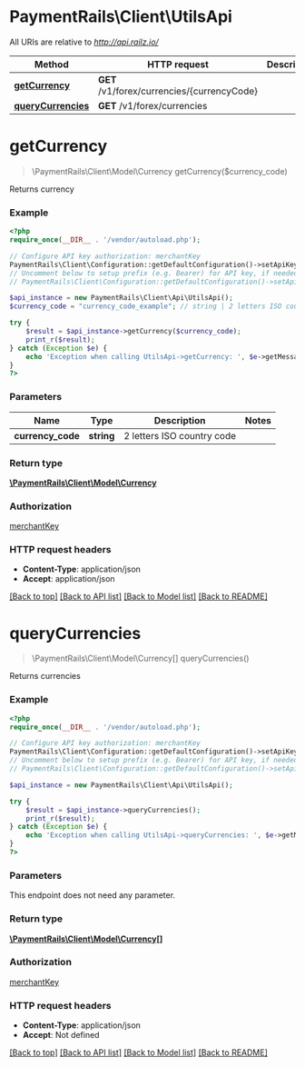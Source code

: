 # PaymentRails\Client\UtilsApi

All URIs are relative to *http://api.railz.io/*

Method | HTTP request | Description
------------- | ------------- | -------------
[**getCurrency**](UtilsApi.md#getCurrency) | **GET** /v1/forex/currencies/{currencyCode} | 
[**queryCurrencies**](UtilsApi.md#queryCurrencies) | **GET** /v1/forex/currencies | 


# **getCurrency**
> \PaymentRails\Client\Model\Currency getCurrency($currency_code)



Returns currency

### Example
```php
<?php
require_once(__DIR__ . '/vendor/autoload.php');

// Configure API key authorization: merchantKey
PaymentRails\Client\Configuration::getDefaultConfiguration()->setApiKey('x-api-key', 'YOUR_API_KEY');
// Uncomment below to setup prefix (e.g. Bearer) for API key, if needed
// PaymentRails\Client\Configuration::getDefaultConfiguration()->setApiKeyPrefix('x-api-key', 'Bearer');

$api_instance = new PaymentRails\Client\Api\UtilsApi();
$currency_code = "currency_code_example"; // string | 2 letters ISO country code

try {
    $result = $api_instance->getCurrency($currency_code);
    print_r($result);
} catch (Exception $e) {
    echo 'Exception when calling UtilsApi->getCurrency: ', $e->getMessage(), PHP_EOL;
}
?>
```

### Parameters

Name | Type | Description  | Notes
------------- | ------------- | ------------- | -------------
 **currency_code** | **string**| 2 letters ISO country code |

### Return type

[**\PaymentRails\Client\Model\Currency**](../Model/Currency.md)

### Authorization

[merchantKey](../../README.md#merchantKey)

### HTTP request headers

 - **Content-Type**: application/json
 - **Accept**: application/json

[[Back to top]](#) [[Back to API list]](../../README.md#documentation-for-api-endpoints) [[Back to Model list]](../../README.md#documentation-for-models) [[Back to README]](../../README.md)

# **queryCurrencies**
> \PaymentRails\Client\Model\Currency[] queryCurrencies()



Returns currencies

### Example
```php
<?php
require_once(__DIR__ . '/vendor/autoload.php');

// Configure API key authorization: merchantKey
PaymentRails\Client\Configuration::getDefaultConfiguration()->setApiKey('x-api-key', 'YOUR_API_KEY');
// Uncomment below to setup prefix (e.g. Bearer) for API key, if needed
// PaymentRails\Client\Configuration::getDefaultConfiguration()->setApiKeyPrefix('x-api-key', 'Bearer');

$api_instance = new PaymentRails\Client\Api\UtilsApi();

try {
    $result = $api_instance->queryCurrencies();
    print_r($result);
} catch (Exception $e) {
    echo 'Exception when calling UtilsApi->queryCurrencies: ', $e->getMessage(), PHP_EOL;
}
?>
```

### Parameters
This endpoint does not need any parameter.

### Return type

[**\PaymentRails\Client\Model\Currency[]**](../Model/Currency.md)

### Authorization

[merchantKey](../../README.md#merchantKey)

### HTTP request headers

 - **Content-Type**: application/json
 - **Accept**: Not defined

[[Back to top]](#) [[Back to API list]](../../README.md#documentation-for-api-endpoints) [[Back to Model list]](../../README.md#documentation-for-models) [[Back to README]](../../README.md)

